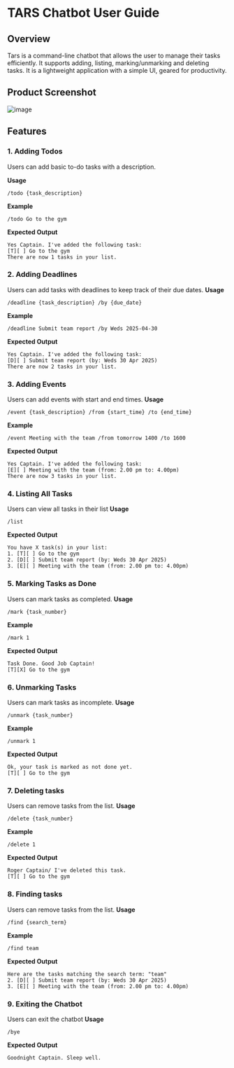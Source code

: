 # TARS Chatbot User Guide

## Overview
Tars is a command-line chatbot that allows the user to manage their tasks efficiently. It supports adding, listing, marking/unmarking and deleting tasks. It is a lightweight application with a simple UI, geared for productivity. 

## Product Screenshot
![image](https://github.com/user-attachments/assets/d458eb3c-1651-41c1-b355-0f5ef2bc276e)

## Features
### 1. Adding Todos
Users can add basic to-do tasks with a description.

**Usage**
```
/todo {task_description}
```
**Example**
```
/todo Go to the gym
```
**Expected Output**
```
Yes Captain. I've added the following task:
[T][ ] Go to the gym
There are now 1 tasks in your list.
```

### 2. Adding Deadlines
Users can add tasks with deadlines to keep track of their due dates.
**Usage**
```
/deadline {task_description} /by {due_date}
```
**Example**
```
/deadline Submit team report /by Weds 2025-04-30
```
**Expected Output**
```
Yes Captain. I've added the following task:
[D][ ] Submit team report (by: Weds 30 Apr 2025)
There are now 2 tasks in your list.
```

### 3. Adding Events
Users can add events with start and end times.
**Usage**
```
/event {task_description} /from {start_time} /to {end_time}
```
**Example**
```
/event Meeting with the team /from tomorrow 1400 /to 1600
```
**Expected Output**
```
Yes Captain. I've added the following task:
[E][ ] Meeting with the team (from: 2.00 pm to: 4.00pm)
There are now 3 tasks in your list.
```

### 4. Listing All Tasks
Users can view all tasks in their list
**Usage**
```
/list
```
**Expected Output**
```
You have X task(s) in your list:
1. [T][ ] Go to the gym
2. [D][ ] Submit team report (by: Weds 30 Apr 2025)
3. [E][ ] Meeting with the team (from: 2.00 pm to: 4.00pm)
```
### 5. Marking Tasks as Done
Users can mark tasks as completed.
**Usage**
```
/mark {task_number}
```
**Example**
```
/mark 1
```
**Expected Output**
```
Task Done. Good Job Captain!
[T][X] Go to the gym
```

### 6. Unmarking Tasks
Users can mark tasks as incomplete.
**Usage**
```
/unmark {task_number}
```
**Example**
```
/unmark 1
```
**Expected Output**
```
Ok, your task is marked as not done yet.
[T][ ] Go to the gym
```

### 7. Deleting tasks
Users can remove tasks from the list.
**Usage**
```
/delete {task_number}
```
**Example**
```
/delete 1
```
**Expected Output**
```
Roger Captain/ I've deleted this task.
[T][ ] Go to the gym
```
### 8. Finding tasks
Users can remove tasks from the list.
**Usage**
```
/find {search_term}
```
**Example**
```
/find team
```
**Expected Output**
```
Here are the tasks matching the search term: "team"
2. [D][ ] Submit team report (by: Weds 30 Apr 2025)
3. [E][ ] Meeting with the team (from: 2.00 pm to: 4.00pm)
```
### 9. Exiting the Chatbot
Users can exit the chatbot
**Usage**
```
/bye
```
**Expected Output**
```
Goodnight Captain. Sleep well.
```

